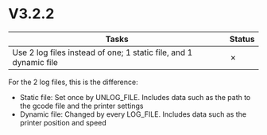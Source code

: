 # V3.2.2

| Tasks | Status |
| ----- | ------ |
| Use 2 log files instead of one; 1 static file, and 1 dynamic file | &cross; |

For the 2 log files, this is the difference:

* Static file: Set once by UNLOG_FILE. Includes data such as the path to the gcode file and the printer settings
* Dynamic file: Changed by every LOG_FILE. Includes data such as the printer position and speed
